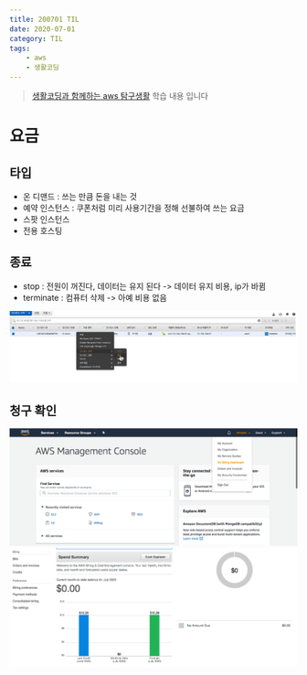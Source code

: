 ```yaml
---
title: 200701 TIL
date: 2020-07-01
category: TIL
tags:
    - aws
    - 생활코딩
---
```


> [생활코딩과 함께하는 aws 탐구생활](https://pages.awscloud.com/cloud-in-life-coding-everybody-2020.html?trk=codingeverybody.fb) 학습 내용 입니다

# 요금

## 타입
- 온 디맨드 : 쓰는 만큼 돈을 내는 것
- 예약 인스턴스 : 쿠폰처럼 미리 사용기간을 정해 선불하여 쓰는 요금
- 스팟 인스턴스
- 전용 호스팅

## 종료
- stop : 전원이 꺼진다, 데이터는 유지 된다 -> 데이터 유지 비용, ip가 바뀜
- terminate : 컴퓨터 삭제 -> 아예 비용 없음

![stop](stop.png)

## 청구 확인

![bill-1](bill-1.png)
![bill-2](bill-2.png)